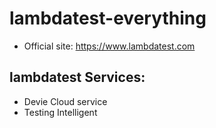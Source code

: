 # lambdatest-everything

- Official site: https://www.lambdatest.com
## lambdatest Services:
- Devie Cloud service
- Testing Intelligent
  
